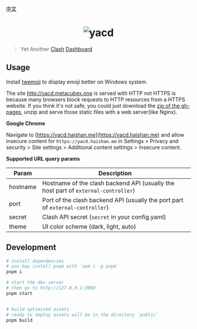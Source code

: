 [中文](./README_CN.md)

<h1 align="center">
  <img src="https://user-images.githubusercontent.com/78135608/232244383-5e1389db-ce56-4c83-9627-4f3d1a489c6e.png" alt="yacd">
</h1>

> Yet Another [Clash](https://github.com/yaling888/clash) [Dashboard](https://github.com/yaling888/clash-dashboard)

## Usage

Install [twemoji](https://github.com/mozilla/twemoji-colr/releases) to display emoji better on Windows system.

The site http://yacd.metacubex.one is served with HTTP not HTTPS is because many browsers block requests to HTTP resources from a HTTPS website. If you think it's not safe, you could just download the [zip of the gh-pages](https://github.com/MetaCubeX/yacd/archive/gh-pages.zip), unzip and serve those static files with a web server(like Nginx).

**Google Chrome**

Navigate to [https://yacd.haishan.me](https://yacd.haishan.me) and allow insecure content for `https://yacd.haishan.me` in Settings > Privacy and security > Site settings > Additional content settings > Insecure content.

**Supported URL query params**

| Param    | Description                                                                        |
| -------- | ---------------------------------------------------------------------------------- |
| hostname | Hostname of the clash backend API (usually the host part of `external-controller`) |
| port     | Port of the clash backend API (usually the port part of `external-controller`)     |
| secret   | Clash API secret (`secret` in your config.yaml)                                    |
| theme    | UI color scheme (dark, light, auto)                                                |

## Development

```sh
# install dependencies
# you may install pnpm with `npm i -g pnpm`
pnpm i

# start the dev server
# then go to http://127.0.0.1:3000
pnpm start


# build optimized assets
# ready to deploy assets will be in the directory `public`
pnpm build
```
